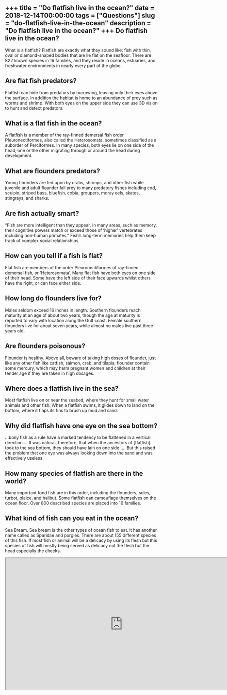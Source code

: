 +++
title = "Do flatfish live in the ocean?"
date = 2018-12-14T00:00:00
tags = ["Questions"]
slug = "do-flatfish-live-in-the-ocean"
description = "Do flatfish live in the ocean?"
+++
Do flatfish live in the ocean?
------------------------------

What is a flatfish? Flatfish are exactly what they sound like: fish with thin, oval or diamond-shaped bodies that are lie flat on the seafloor. There are 822 known species in 16 families, and they reside in oceans, estuaries, and freshwater environments in nearly every part of the globe.

Are flat fish predators?
------------------------

Flatfish can hide from predators by burrowing, leaving only their eyes above the surface. In addition the habitat is home to an abundance of prey such as worms and shrimp. With both eyes on the upper side they can use 3D vision to hunt and detect predators.

What is a flat fish in the ocean?
---------------------------------

A flatfish is a member of the ray-finned demersal fish order Pleuronectiformes, also called the Heterosomata, sometimes classified as a suborder of Perciformes. In many species, both eyes lie on one side of the head, one or the other migrating through or around the head during development.

What are flounders predators?
-----------------------------

Young flounders are fed upon by crabs, shrimps, and other fish while juvenile and adult flounder fall prey to many predatory fishes including cod, sculpin, striped bass, bluefish, cobia, groupers, moray eels, skates, stingrays, and sharks.

Are fish actually smart?
------------------------

“Fish are more intelligent than they appear. In many areas, such as memory, their cognitive powers match or exceed those of ‘higher’ vertebrates including non-human primates.” Fish’s long-term memories help them keep track of complex social relationships.

How can you tell if a fish is flat?
-----------------------------------

Flat fish are members of the order Pleuronectiformes of ray-finned demersal fish, or ‘Heterosomata’. Many flat fish have both eyes on one side of their head. Some have the left side of their face upwards whilst others have the right, or can face either side.

How long do flounders live for?
-------------------------------

Males seldom exceed 16 inches in length. Southern flounders reach maturity at an age of about two years, though the age at maturity is reported to vary with location along the Gulf coast. Female southern flounders live for about seven years, while almost no males live past three years old.

Are flounders poisonous?
------------------------

Flounder is healthy. Above all, beware of taking high doses of flounder, just like any other fish like catfish, salmon, crab, and tilapia; flounder contain some mercury, which may harm pregnant women and children at their tender age if they are taken in high dosages.

Where does a flatfish live in the sea?
--------------------------------------

Most flatfish live on or near the seabed, where they hunt for small water animals and other fish. When a flatfish swims, it glides down to land on the bottom, where it flaps its fins to brush up mud and sand.

Why did flatfish have one eye on the sea bottom?
------------------------------------------------

…bony fish as a rule have a marked tendency to be flattened in a vertical direction…. It was natural, therefore, that when the ancestors of \[flatfish\] took to the sea bottom, they should have lain on one side …. But this raised the problem that one eye was always looking down into the sand and was effectively useless.

How many species of flatfish are there in the world?
----------------------------------------------------

Many important food fish are in this order, including the flounders, soles, turbot, plaice, and halibut. Some flatfish can camouflage themselves on the ocean floor. Over 800 described species are placed into 16 families.

What kind of fish can you eat in the ocean?
-------------------------------------------

Sea Bream. Sea bream is the other types of ocean fish to eat. It has another name called as Sparidae and porgies. There are about 155 different species of this fish. If most fish or animal will be a delicacy by using its flesh but this species of fish will mostly being served as delicacy not the flesh but the head especially the cheeks.

<iframe allow="accelerometer; autoplay; clipboard-write; encrypted-media; gyroscope; picture-in-picture" allowfullscreen="" class="__youtube_prefs__  epyt-is-override  no-lazyload" data-no-lazy="1" data-origheight="433" data-origwidth="770" data-skipgform_ajax_framebjll="" height="433" id="_ytid_37480" loading="lazy" src="https://www.youtube.com/embed/K2jzXMOL7MI?enablejsapi=1&autoplay=0&cc_load_policy=0&cc_lang_pref=&iv_load_policy=1&loop=0&modestbranding=0&rel=1&fs=1&playsinline=0&autohide=2&theme=dark&color=red&controls=1&" title="YouTube player" width="770"></iframe>